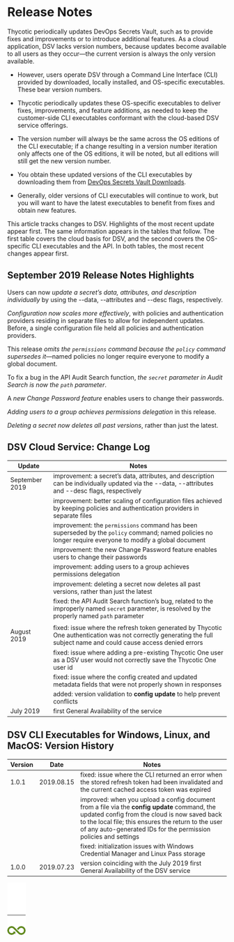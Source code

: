 ﻿[title]: # (Release Notes)
[tags]: # (DevOps Secrets Vault,DSV,)
[priority]: # (2110)

# Release Notes

Thycotic periodically updates DevOps Secrets Vault, such as to provide fixes and improvements or to introduce additional features. As a cloud application, DSV lacks version numbers, because updates become available to all users as they occur—the current version is always the only version available.

* However, users operate DSV through a Command Line Interface (CLI) provided by downloaded, locally installed, and OS-specific executables. These bear version numbers.

* Thycotic periodically updates these OS-specific executables to deliver fixes, improvements, and feature additions, as needed to keep the customer-side CLI executables conformant with the cloud-based DSV service offerings.

* The version number will always be the same across the OS editions of the CLI executable; if a change resulting in a version number iteration only affects one of the OS editions, it will be noted, but all editions will still get the new version number.

* You obtain these updated versions of the CLI executables by downloading them from [DevOps Secrets Vault Downloads](https://dsv.thycotic.com/downloads).

* Generally, older versions of CLI executables will continue to work, but you will want to have the latest executables to benefit from fixes and obtain new features.

This article tracks changes to DSV. Highlights of the most recent update appear first. The same information appears in the tables that follow. The first table covers the cloud basis for DSV, and the second covers the OS-specific CLI executables and the API. In both tables, the most recent changes appear first.

## September 2019 Release Notes Highlights

Users can now *update a secret’s data, attributes, and description individually* by using the --data, --attributes and --desc flags, respectively.

*Configuration now scales more effectively*, with policies and authentication providers residing in separate files to allow for independent updates. Before, a single configuration file held all policies and authentication providers.

This release *omits the `permissions` command because the `policy` command supersedes it*—named policies no longer require everyone to modify a global document. 

To fix a bug in the API Audit Search function, *the `secret` parameter in Audit Search is now the `path` parameter*.

A *new Change Password feature* enables users to change their passwords.

*Adding users to a group achieves permissions delegation* in this release.

*Deleting a secret now deletes all past versions*, rather than just the latest.

## DSV Cloud Service: Change Log

| **Update**             | **Notes**                                  |
|------------------------|--------------------------------------------|
| September 2019         | improvement: a secret’s data, attributes, and description can be individually updated via the --data, --attributes and --desc flags, respectively |
|                        | improvement: better scaling of configuration files achieved by keeping policies and authentication providers in separate files  |
|                        | improvement: the `permissions` command has been superseded by the `policy` command; named policies no longer require everyone to modify a global document |
|                        | improvement: the new Change Password feature enables users to change their passwords |
|                        | improvement: adding users to a group achieves permissions delegation |
|                        | improvement: deleting a secret now deletes all past versions, rather than just the latest |
|                        | fixed: the API Audit Search function’s bug, related to the improperly named `secret` parameter, is resolved by the properly named `path` parameter |
|                        |                                                                                                                    |
| August 2019            | fixed: issue where the refresh token generated by Thycotic One authentication was not correctly generating the full subject name and could cause access denied errors |
|                        | fixed: issue where adding a pre-existing Thycotic One user as a DSV user would not correctly save the Thycotic One user id |
|                        | fixed: issue where the config created and updated metadata fields that were not properly shown in responses |
|                        | added: version validation to **config update** to help prevent conflicts |
| July 2019              | first General Availability of the service  |

## DSV CLI Executables for Windows, Linux, and MacOS: Version History

| **Version** | **Date**   | **Notes**  |
|-------------|------------|------------|
| 1.0.1       | 2019.08.15 | fixed: issue where the CLI returned an error when the stored refresh token had been invalidated and the current cached access token was expired |
|             |            | improved: when you upload a config document from a file via the **config update** command, the updated config from the cloud is now saved back to the local file; this ensures the return to the user of any auto-generated IDs for the permission policies and settings |
|             |            | fixed: initialization issues with Windows Credential Manager and Linux Pass storage |
| 1.0.0       | 2019.07.23 | version coinciding with the July 2019 first General Availability of the DSV service |


![Article End](..\dsv-bug.png)
